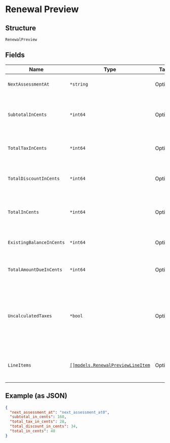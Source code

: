
# Renewal Preview

## Structure

`RenewalPreview`

## Fields

| Name | Type | Tags | Description |
|  --- | --- | --- | --- |
| `NextAssessmentAt` | `*string` | Optional | The timestamp for the subscription’s next renewal |
| `SubtotalInCents` | `*int64` | Optional | An integer representing the amount of the total pre-tax, pre-discount charges that will be assessed at the next renewal |
| `TotalTaxInCents` | `*int64` | Optional | An integer representing the total tax charges that will be assessed at the next renewal |
| `TotalDiscountInCents` | `*int64` | Optional | An integer representing the amount of the coupon discounts that will be applied to the next renewal |
| `TotalInCents` | `*int64` | Optional | An integer representing the total amount owed, less any discounts, that will be assessed at the next renewal |
| `ExistingBalanceInCents` | `*int64` | Optional | An integer representing the amount of the subscription’s current balance |
| `TotalAmountDueInCents` | `*int64` | Optional | An integer representing the existing_balance_in_cents plus the total_in_cents |
| `UncalculatedTaxes` | `*bool` | Optional | A boolean indicating whether or not additional taxes will be calculated at the time of renewal. This will be true if you are using Avalara and the address of the subscription is in one of your defined taxable regions. |
| `LineItems` | [`[]models.RenewalPreviewLineItem`](renewal-preview-line-item.md) | Optional | An array of objects representing the individual transactions that will be created at the next renewal |

## Example (as JSON)

```json
{
  "next_assessment_at": "next_assessment_at0",
  "subtotal_in_cents": 160,
  "total_tax_in_cents": 28,
  "total_discount_in_cents": 34,
  "total_in_cents": 48
}
```

